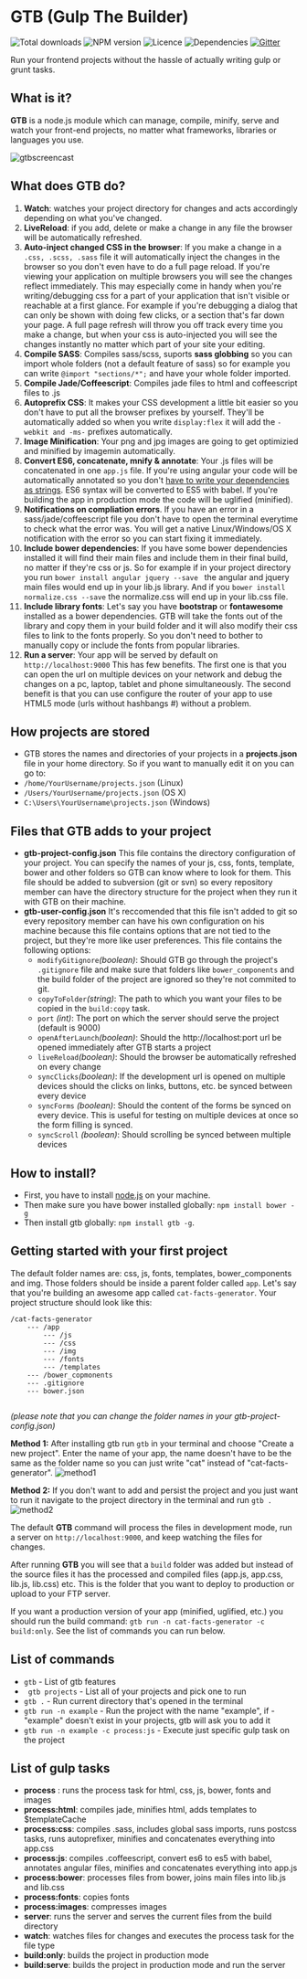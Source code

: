 # GTB (Gulp The Builder)
![Total downloads](https://img.shields.io/npm/dt/gtb.svg)
![NPM version](https://img.shields.io/npm/v/gtb.svg)
![Licence](https://img.shields.io/npm/l/gtb.svg)
![Dependencies](https://img.shields.io/david/kitze/gtb.svg)
[![Gitter](https://img.shields.io/badge/gitter-join%20chat%20%E2%86%92-brightgreen.svg)](https://gitter.im/kitze/gtb)

Run your frontend projects without the hassle of actually writing gulp or grunt tasks.

What is it?
-------
**GTB** is a node.js module which can manage, compile, minify, serve and watch your front-end projects, no matter what frameworks, libraries or languages you use.

![gtbscreencast](http://g.recordit.co/8seRmexDoD.gif)

What does GTB do?
-------

 1. **Watch**: watches your project directory for changes and acts accordingly depending on what you've changed.
 2. **LiveReload**: if you add, delete or make a change in any file the  browser will be automatically refreshed.
 3. **Auto-inject changed CSS in the browser**: If you make a change in a ```.css, .scss, .sass``` file it will automatically inject the changes in the browser so you don't even have to do a full page reload. If you're viewing your application on multiple browsers you will see the changes reflect immediately.
This may especially come in handy when you're writing/debugging css for a part of your application that isn't visible or reachable at a first glance. For example if you're debugging a dialog that can only be shown with doing few clicks, or a section that's far down your page. 
A full page refresh will throw you off track every time you make a change, but when your css is auto-injected you will see the changes instantly no matter which part of your site your editing.
 4. **Compile SASS**: Compiles sass/scss, suports **sass globbing** so you can import whole folders (not a default feature of sass) so for example you can write ```@import "sections/*";``` and have your whole folder imported.
 5. **Compile Jade/Coffeescript**: Compiles jade files to html and coffeescript files to .js
 6. **Autoprefix CSS**: It makes your CSS development a little bit easier so you don't have to put all the browser prefixes by yourself. They'll be automatically added so when you write ``` display:flex ``` it will add the ```-webkit and -ms-``` prefixes automatically.
 7. **Image Minification**: Your png and jpg images are going to get optimizied and minified by imagemin automatically.
 8. **Convert ES6, concatenate, mnify & annotate**: Your .js files will be concatenated in one ``` app.js ``` file. If you're using angular your code will be automatically annotated so you don't [have to write your dependencies as strings](https://docs.angularjs.org/tutorial/step_05). ES6 syntax will be converted to ES5 with babel. If you're building the app in production mode the code will be uglified (minified). 
 9. **Notifications on compliation errors**. If you have an error in a sass/jade/coffeescript file you don't have to open the terminal everytime to check what the error was. You will get a native Linux/Windows/OS X notification with the error so you can start fixing it immediately.
 10. **Include bower dependencies**: If you have some bower dependencies installed it will find their main files and include them in their final build, no matter if they're css or js. So for example if in your project directory you run ```bower install angular jquery --save ``` the angular and jquery main files would end up in your lib.js library. And if you ``` bower install normalize.css --save ``` the normalize.css will end up in your lib.css file. 
 11. **Include library fonts**: Let's say you have **bootstrap** or **fontawesome** installed as a bower dependencies. GTB will take the fonts out of the library and copy them in your build folder and it will also modify their css files to link to the fonts properly. So you don't need to bother to manually copy or include the fonts from popular libraries.
 12. **Run a server**: Your app will be served by default on ```http://localhost:9000```
 This has few benefits. The first one is that you can open the url on multiple devices on your network and debug the changes on a pc, laptop, tablet and phone simultaneously.
 The second benefit is that you can use configure the router of your app to use HTML5 mode (urls without hashbangs #) without a problem. 
 
How projects are stored
-------

 - GTB stores the names and directories of your projects in a **projects.json** file in your home directory. So if you want to manually edit it on 
 you can go to:
 - ```/home/YourUsername/projects.json``` (Linux)
 - ```/Users/YourUsername/projects.json``` (OS X)
 - ```C:\Users\YourUsername\projects.json``` (Windows)
 
Files that GTB adds to your project
-------
 - **gtb-project-config.json** This file contains the directory configuration of your project. You can specify the names of your js, css, fonts, template, bower and other folders so GTB can know where to look for them. This file should be added to subversion (git or svn) so every repository member can have the directory structure for the project when they run it with GTB on their machine.
 -  **gtb-user-config.json** It's reccomended that this file isn't added to git so every repository member can have his own configuration on his machine because this file contains options that are not tied to the project, but they're more like user preferences. This file contains the following options:
	 -  ```modifyGitignore```*(boolean)*: Should GTB go through the project's ```.gitignore``` file and make sure that folders like ```bower_components``` and the build folder of the project are ignored so they're not commited to git.
	 -  ```copyToFolder```*(string)*: The path to which you want your files to be copied in the ```build:copy``` task. 
	 -  ```port``` *(int)*: The port on which the server should serve the project (default is 9000)
	 -  ```openAfterLaunch```*(boolean)*: Should the http://localhost:port url be opened immediately after GTB starts a project
	 -  ```liveReload```*(boolean)*: Should the browser be automatically refreshed on every change
	 -  ```syncClicks```*(boolean)*: If the development url is opened on multiple devices should the clicks on links, buttons, etc. be synced between every device
	 -  ```syncForms``` *(boolean)*: Should the content of the forms be synced on every device. This is useful for testing on multiple devices at once so the form filling is synced.
	 -  ```syncScroll``` *(boolean)*: Should scrolling be synced between multiple devices

How to install?
-------
- First, you have to install [node.js](https://nodejs.org/) on your machine.
- Then make sure you have bower installed globally: ```npm install bower -g``` 
- Then install gtb globally: ``` npm install gtb -g ```.

Getting started with your first project
-------
The default folder names are: css, js, fonts, templates, bower_components and img. Those folders should be inside a parent folder called ```app```.
Let's say that you're building an awesome app called ```cat-facts-generator```. 
Your project structure should look like this:  

```
/cat-facts-generator
	--- /app
	 	---	/js
	   	---	/css
	   	---	/img
	   	---	/fonts
	   	---	/templates
	---	/bower_copmonents
	--- .gitignore
	--- bower.json
   		
```
*(please note that you can change the folder names in your gtb-project-config.json)*


**Method 1:**
After installing gtb run `gtb` in your terminal and choose "Create a new project". Enter the name of your app, the name doesn't have to be the same as the folder name so you can just write "cat" instead of "cat-facts-generator".
![method1](https://i.imgur.com/4vmr4ck.png)

**Method 2:** If you don't want to add and persist the project and you just want to run it navigate to the project directory in the terminal and run ``` gtb . ```
![method2](https://i.imgur.com/2onSyUX.png)

The default **GTB** command will process the files in development mode, run a server on ```http://localhost:9000```, and keep watching the files for changes.

After running **GTB** you will see that a `build` folder was added but instead of the source files it has the processed and compiled files (app.js, app.css, lib.js, lib.css) etc. This is the folder that you want to deploy to production or upload to your FTP server.

If you want a production version of your app (minified, uglified, etc.) you should run the build command: ```gtb run -n cat-facts-generator -c build:only```. See the list of commands you can run below.

List of commands
-------
 - ``` gtb ``` - List of gtb features
 - ``` gtb projects``` - List all of your projects and pick one to run
 - ``` gtb . ``` - Run current directory that's opened in the terminal
 - ``` gtb run -n example ``` -  Run the project with the name "example", if - "example" doesn't exist in your projects, gtb will ask you to add it
 - ``` gtb run -n example -c process:js ``` - Execute just specific gulp task on the project

 List of gulp tasks
-------
- **process** : runs the process task for html, css, js, bower, fonts and images
- **process:html**: compiles jade, minifies html, adds templates to $templateCache
- **process:css**: compiles .sass, includes global sass imports, runs postcss tasks, runs autoprefixer, minifies and concatenates everything into app.css
- **process:js**: compiles .coffeescript, convert es6 to es5 with babel, annotates angular files, minifies and concatenates everything into app.js
- **process:bower**: processes files from bower, joins main files into lib.js and lib.css
- **process:fonts**: copies fonts
- **process:images**: compresses images
- **server**: runs the server and serves the current files from the build directory
- **watch**: watches files for changes and executes the process task for the file type
- **build:only**: builds the project in production mode
- **build:serve**: builds the project in production mode and run the server 